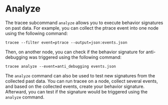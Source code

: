 # Analyze

The tracee subcommand `analyze` allows you to execute behavior signatures on past data. 
For example, you can collect the ptrace event into one node using the following command:

```
tracee --filter event=ptrace --output=json:events.json
```

Then, on another node, you can check if the behavior signature for anti-debugging was triggered using the following command:

```
tracee analyze --event=anti_debugging events.json
```

The `analyze` command can also be used to test new signatures from the collected past data. You can run tracee on a node, collect several events, and based on the collected events, create your behavior signature. Afterward, you can test if the signature would be triggered using the `analyze` command.
